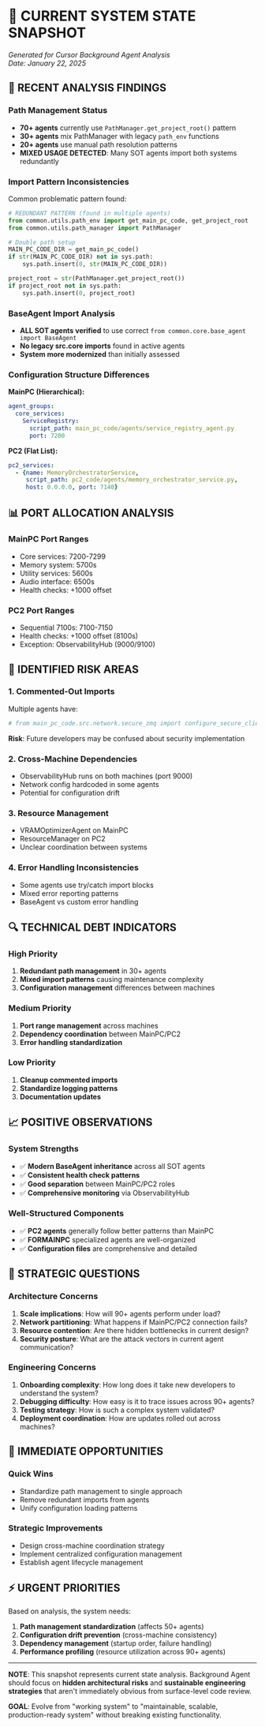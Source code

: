 # 📸 CURRENT SYSTEM STATE SNAPSHOT

*Generated for Cursor Background Agent Analysis*  
*Date: January 22, 2025*

## 🔄 RECENT ANALYSIS FINDINGS

### **Path Management Status**
- **70+ agents** currently use `PathManager.get_project_root()` pattern
- **30+ agents** mix PathManager with legacy `path_env` functions  
- **20+ agents** use manual path resolution patterns
- **MIXED USAGE DETECTED**: Many SOT agents import both systems redundantly

### **Import Pattern Inconsistencies**
Common problematic pattern found:
```python
# REDUNDANT PATTERN (found in multiple agents)
from common.utils.path_env import get_main_pc_code, get_project_root
from common.utils.path_manager import PathManager

# Double path setup
MAIN_PC_CODE_DIR = get_main_pc_code()
if str(MAIN_PC_CODE_DIR) not in sys.path:
    sys.path.insert(0, str(MAIN_PC_CODE_DIR))

project_root = str(PathManager.get_project_root())  
if project_root not in sys.path:
    sys.path.insert(0, project_root)
```

### **BaseAgent Import Analysis**
- **ALL SOT agents verified** to use correct `from common.core.base_agent import BaseAgent`
- **No legacy src.core imports** found in active agents
- **System more modernized** than initially assessed

### **Configuration Structure Differences**

**MainPC (Hierarchical):**
```yaml
agent_groups:
  core_services:
    ServiceRegistry:
      script_path: main_pc_code/agents/service_registry_agent.py
      port: 7200
```

**PC2 (Flat List):**
```yaml
pc2_services:
  - {name: MemoryOrchestratorService, 
     script_path: pc2_code/agents/memory_orchestrator_service.py,
     host: 0.0.0.0, port: 7140}
```

## 📊 PORT ALLOCATION ANALYSIS

### **MainPC Port Ranges**
- Core services: 7200-7299
- Memory system: 5700s  
- Utility services: 5600s
- Audio interface: 6500s
- Health checks: +1000 offset

### **PC2 Port Ranges**  
- Sequential 7100s: 7100-7150
- Health checks: +1000 offset (8100s)
- Exception: ObservabilityHub (9000/9100)

## 🚨 IDENTIFIED RISK AREAS

### **1. Commented-Out Imports**
Multiple agents have:
```python
# from main_pc_code.src.network.secure_zmq import configure_secure_client
```
**Risk**: Future developers may be confused about security implementation

### **2. Cross-Machine Dependencies**
- ObservabilityHub runs on both machines (port 9000)
- Network config hardcoded in some agents
- Potential for configuration drift

### **3. Resource Management**
- VRAMOptimizerAgent on MainPC
- ResourceManager on PC2  
- Unclear coordination between systems

### **4. Error Handling Inconsistencies**
- Some agents use try/catch import blocks
- Mixed error reporting patterns
- BaseAgent vs custom error handling

## 🔍 TECHNICAL DEBT INDICATORS

### **High Priority**
1. **Redundant path management** in 30+ agents
2. **Mixed import patterns** causing maintenance complexity
3. **Configuration management** differences between machines

### **Medium Priority**  
1. **Port range management** across machines
2. **Dependency coordination** between MainPC/PC2
3. **Error handling standardization**

### **Low Priority**
1. **Cleanup commented imports** 
2. **Standardize logging patterns**
3. **Documentation updates**

## 📈 POSITIVE OBSERVATIONS

### **System Strengths**
- ✅ **Modern BaseAgent inheritance** across all SOT agents
- ✅ **Consistent health check patterns** 
- ✅ **Good separation** between MainPC/PC2 roles
- ✅ **Comprehensive monitoring** via ObservabilityHub

### **Well-Structured Components**
- ✅ **PC2 agents** generally follow better patterns than MainPC
- ✅ **FORMAINPC** specialized agents are well-organized
- ✅ **Configuration files** are comprehensive and detailed

## 🎯 STRATEGIC QUESTIONS

### **Architecture Concerns**
1. **Scale implications**: How will 90+ agents perform under load?
2. **Network partitioning**: What happens if MainPC/PC2 connection fails?
3. **Resource contention**: Are there hidden bottlenecks in current design?
4. **Security posture**: What are the attack vectors in current agent communication?

### **Engineering Concerns**  
1. **Onboarding complexity**: How long does it take new developers to understand the system?
2. **Debugging difficulty**: How easy is it to trace issues across 90+ agents?
3. **Testing strategy**: How is such a complex system validated?
4. **Deployment coordination**: How are updates rolled out across machines?

## 🔧 IMMEDIATE OPPORTUNITIES

### **Quick Wins**
- Standardize path management to single approach
- Remove redundant imports from agents
- Unify configuration loading patterns

### **Strategic Improvements**
- Design cross-machine coordination strategy
- Implement centralized configuration management
- Establish agent lifecycle management

## ⚡ URGENT PRIORITIES

Based on analysis, the system needs:

1. **Path management standardization** (affects 50+ agents)
2. **Configuration drift prevention** (cross-machine consistency)  
3. **Dependency management** (startup order, failure handling)
4. **Performance profiling** (resource utilization across 90+ agents)

---

**NOTE**: This snapshot represents current state analysis. Background Agent should focus on **hidden architectural risks** and **sustainable engineering strategies** that aren't immediately obvious from surface-level code review.

**GOAL**: Evolve from "working system" to "maintainable, scalable, production-ready system" without breaking existing functionality. 